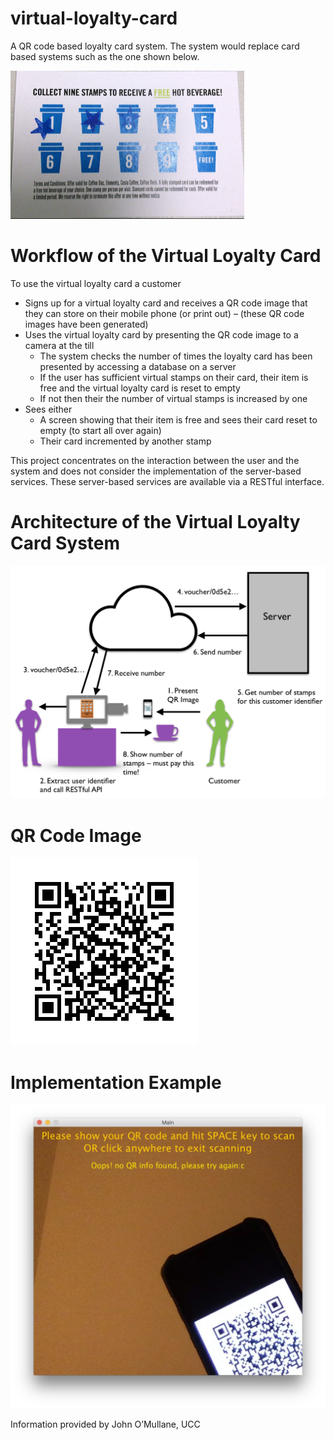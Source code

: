 # virtual-loyalty-card
<p>A QR code based loyalty card system. The system would replace card based systems such as the one shown below.</p>
<img src="https://github.com/qiuyangnie/virtual-loyalty-card/blob/master/img/cardBasedSystem.png">

# Workflow of the Virtual Loyalty Card
<p>To use the virtual loyalty card a customer</p>
<ul>
  <li>Signs up for a virtual loyalty card and receives a QR code image that they can store on their mobile phone (or print out) – (these QR code images have been generated)</li>
  <li>
    Uses the virtual loyalty card by presenting the QR code image to a camera at the till
    <ul>
      <li>The system checks the number of times the loyalty card has been presented by
accessing a database on a server</li>
      <li>If the user has sufficient virtual stamps on their card, their item is free and the
virtual loyalty card is reset to empty</li>
      <li>If not then their the number of virtual stamps is increased by one</li>
    </ul>
  </li>
  <li>Sees either
    <ul>
      <li>A screen showing that their item is free and sees their card reset to empty (to start all over again)</li>
      <li>Their card incremented by another stamp</li>
    </ul>
  </li>
</ul>
<p>This project concentrates on the interaction between the user and the system and does not consider the implementation of the server-based services. These server-based services are available via a RESTful interface.</p>

# Architecture of the Virtual Loyalty Card System
<img src="https://github.com/qiuyangnie/virtual-loyalty-card/blob/master/img/architecture.png" width="600">

# QR Code Image
<img src="https://github.com/qiuyangnie/virtual-loyalty-card/blob/master/img/QRCodeExample.PNG">

# Implementation Example
<img src="https://github.com/qiuyangnie/virtual-loyalty-card/blob/master/img/virtualLoyaltyCard.JPG" width="600">

Information provided by John O’Mullane, UCC

